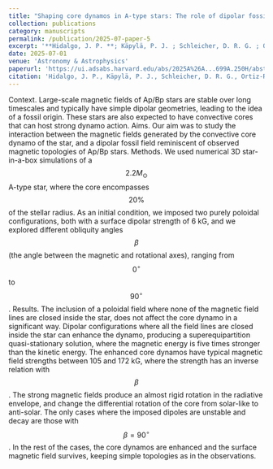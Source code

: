 ```yaml
---
title: "Shaping core dynamos in A-type stars: The role of dipolar fossil fields"
collection: publications
category: manuscripts
permalink: /publication/2025-07-paper-5
excerpt: '**Hidalgo, J. P. **; Käpylä, P. J. ; Schleicher, D. R. G. ; Ortiz-Rodríguez, C. A. ; Navarrete, F. H.'
date: 2025-07-01
venue: 'Astronomy & Astrophysics'
paperurl: 'https://ui.adsabs.harvard.edu/abs/2025A%26A...699A.250H/abstract'
citation: 'Hidalgo, J. P., Käpylä, P. J., Schleicher, D. R. G., Ortiz-Rodríguez, C. A., et al. 2025, A&A, 699, A250'
---
```

Context. Large-scale magnetic fields of Ap/Bp stars are stable over long timescales and typically have simple dipolar geometries, leading to the idea of a fossil origin. These stars are also expected to have convective cores that can host strong dynamo action. Aims. Our aim was to study the interaction between the magnetic fields generated by the convective core dynamo of the star, and a dipolar fossil field reminiscent of observed magnetic topologies of Ap/Bp stars. Methods. We used numerical 3D star-in-a-box simulations of a $$2.2 M_\odot$$ A-type star, where the core encompasses $$20\%$$ of the stellar radius. As an initial condition, we imposed two purely poloidal configurations, both with a surface dipolar strength of 6 kG, and we explored different obliquity angles $$\beta$$ (the angle between the magnetic and rotational axes), ranging from $$0^\circ$$ to $$90^\circ$$. Results. The inclusion of a poloidal field where none of the magnetic field lines are closed inside the star, does not affect the core dynamo in a significant way. Dipolar configurations where all the field lines are closed inside the star can enhance the dynamo, producing a superequipartition quasi-stationary solution, where the magnetic energy is five times stronger than the kinetic energy. The enhanced core dynamos have typical magnetic field strengths between 105 and 172 kG, where the strength has an inverse relation with $$\beta$$. The strong magnetic fields produce an almost rigid rotation in the radiative envelope, and change the differential rotation of the core from solar-like to anti-solar. The only cases where the imposed dipoles are unstable and decay are those with $$\beta = 90^\circ$$. In the rest of the cases, the core dynamos are enhanced and the surface magnetic field survives, keeping simple topologies as in the observations.
